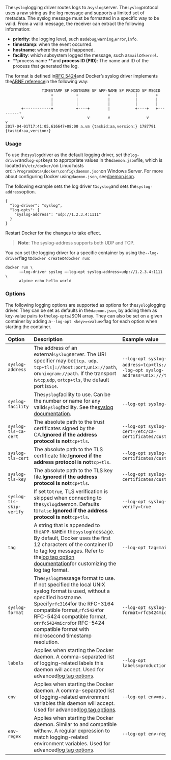 The`syslog`logging driver routes logs to a`syslog`server. The`syslog`protocol uses a raw string as the log message and supports a limited set of metadata. The syslog message must be formatted in a specific way to be valid. From a valid message, the receiver can extract the following information:

* **priority**: the logging level, such as`debug`,`warning`,`error`,`info`.
* **timestamp**: when the event occurred.
* **hostname**: where the event happened.
* **facility**: which subsystem logged the message, such as`mail`or`kernel`.
* **process name **and **process ID \(PID\)**: The name and ID of the process that generated the log.

The format is defined in[RFC 5424](https://tools.ietf.org/html/rfc5424)and Docker’s syslog driver implements the[ABNF reference](https://tools.ietf.org/html/rfc5424#section-6)in the following way:

```
                TIMESTAMP SP HOSTNAME SP APP-NAME SP PROCID SP MSGID
                    +          +             +           |        +
                    |          |             |           |        |
                    |          |             |           |        |
       +------------+          +----+        |           +----+   +---------+
       v                            v        v                v             v
2017-04-01T17:41:05.616647+08:00 a.vm {taskid:aa,version:} 1787791 {taskid:aa,version:}
```

### Usage

To use the`syslog`driver as the default logging driver, set the`log-driver`and`log-opt`keys to appropriate values in the`daemon.json`file, which is located in`/etc/docker/`on Linux hosts or`C:\ProgramData\docker\config\daemon.json`on Windows Server. For more about configuring Docker using`daemon.json`, see[daemon.json](https://docs.docker.com/engine/reference/commandline/dockerd/#daemon-configuration-file).

The following example sets the log driver to`syslog`and sets the`syslog-address`option.

```
{
  "log-driver": "syslog",
  "log-opts": {
    "syslog-address": "udp://1.2.3.4:1111"
  }
}
```

Restart Docker for the changes to take effect.

> **Note**: The syslog-address supports both UDP and TCP.

You can set the logging driver for a specific container by using the`--log-driver`flag to`docker create`or`docker run`:

```
docker run \
      -–log-driver syslog –-log-opt syslog-address=udp://1.2.3.4:1111 \
      alpine echo hello world
```

### Options

The following logging options are supported as options for the`syslog`logging driver. They can be set as defaults in the`daemon.json`, by adding them as key-value pairs to the`log-opts`JSON array. They can also be set on a given container by adding a`--log-opt <key>=<value>`flag for each option when starting the container.

| Option | Description | Example value |
| :--- | :--- | :--- |
| `syslog-address` | The address of an external`syslog`server. The URI specifier may be`[tcp、udp、tcp+tls]://host:port`,`unix://path`, or`unixgram://path`. If the transport is`tcp`,`udp`, or`tcp+tls`, the default port is`514`. | `--log-opt syslog-address=tcp+tls://192.168.1.3:514`,`--log-opt syslog-address=unix:///tmp/syslog.sock` |
| `syslog-facility` | The`syslog`facility to use. Can be the number or name for any valid`syslog`facility. See the[syslog documentation](https://tools.ietf.org/html/rfc5424#section-6.2.1). | `--log-opt syslog-facility=daemon` |
| `syslog-tls-ca-cert` | The absolute path to the trust certificates signed by the CA.**Ignored if the address protocol is not**`tcp+tls`**.** | `--log-opt syslog-tls-ca-cert=/etc/ca-certificates/custom/ca.pem` |
| `syslog-tls-cert` | The absolute path to the TLS certificate file.**Ignored if the address protocol is not**`tcp+tls`. | `--log-opt syslog-tls-cert=/etc/ca-certificates/custom/cert.pem` |
| `syslog-tls-key` | The absolute path to the TLS key file.**Ignored if the address protocol is not**`tcp+tls`**.** | `--log-opt syslog-tls-key=/etc/ca-certificates/custom/key.pem` |
| `syslog-tls-skip-verify` | If set to`true`, TLS verification is skipped when connecting to the`syslog`daemon. Defaults to`false`.**Ignored if the address protocol is not**`tcp+tls`**.** | `--log-opt syslog-tls-skip-verify=true` |
| `tag` | A string that is appended to the`APP-NAME`in the`syslog`message. By default, Docker uses the first 12 characters of the container ID to tag log messages. Refer to the[log tag option documentation](https://docs.docker.com/engine/admin/logging/log_tags/)for customizing the log tag format. | `--log-opt tag=mailer` |
| `syslog-format` | The`syslog`message format to use. If not specified the local UNIX syslog format is used, without a specified hostname. Specify`rfc3164`for the RFC-3164 compatible format,`rfc5424`for RFC-5424 compatible format, or`rfc5424micro`for RFC-5424 compatible format with microsecond timestamp resolution. | `--log-opt syslog-format=rfc5424micro` |
| `labels` | Applies when starting the Docker daemon. A comma-separated list of logging-related labels this daemon will accept. Used for advanced[log tag options](https://docs.docker.com/engine/admin/logging/log_tags/). | `--log-opt labels=production_status,geo` |
| `env` | Applies when starting the Docker daemon. A comma-separated list of logging-related environment variables this daemon will accept. Used for advanced[log tag options](https://docs.docker.com/engine/admin/logging/log_tags/). | `--log-opt env=os,customer` |
| `env-regex` | Applies when starting the Docker daemon. Similar to and compatible with`env`. A regular expression to match logging-related environment variables. Used for advanced[log tag options](https://docs.docker.com/engine/admin/logging/log_tags/). | `--log-opt env-regex=^(os\|customer)` |



